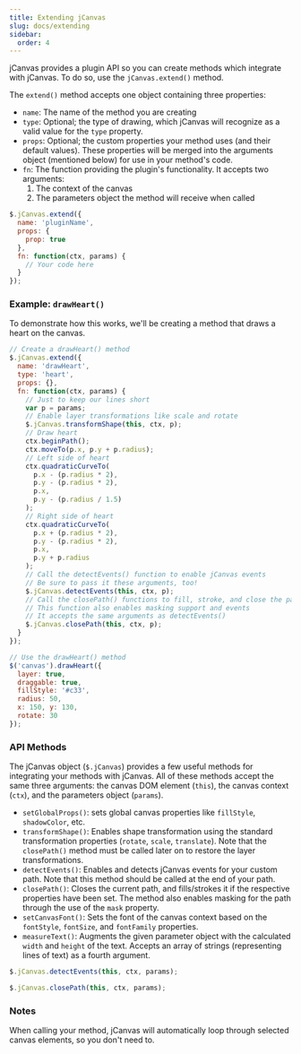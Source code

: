 ```yaml
---
title: Extending jCanvas
slug: docs/extending
sidebar:
  order: 4
---
```


jCanvas provides a plugin API so you can create methods which integrate with jCanvas. To do so, use the `jCanvas.extend()` method.

The `extend()` method accepts one object containing three properties:  
  - `name`: The name of the method you are creating
  - `type`: Optional; the type of drawing, which jCanvas will recognize as a valid value for the `type` property.
  - `props`: Optional; the custom properties your method uses (and their default values). These properties will be merged into the arguments object (mentioned below) for use in your method's code.
  - `fn`: The function providing the plugin's functionality. It accepts two arguments:
    1. The context of the canvas
    2. The parameters object the method will receive when called

```js
$.jCanvas.extend({
  name: 'pluginName',
  props: {
    prop: true
  },
  fn: function(ctx, params) {
    // Your code here
  }
});
```

### Example: `drawHeart()`

To demonstrate how this works, we'll be creating a method that draws a heart on the canvas.

```js
// Create a drawHeart() method
$.jCanvas.extend({
  name: 'drawHeart',
  type: 'heart',
  props: {},
  fn: function(ctx, params) {
    // Just to keep our lines short
    var p = params;
    // Enable layer transformations like scale and rotate
    $.jCanvas.transformShape(this, ctx, p);
    // Draw heart
    ctx.beginPath();
    ctx.moveTo(p.x, p.y + p.radius);
    // Left side of heart
    ctx.quadraticCurveTo(
      p.x - (p.radius * 2),
      p.y - (p.radius * 2),
      p.x,
      p.y - (p.radius / 1.5)
    );
    // Right side of heart
    ctx.quadraticCurveTo(
      p.x + (p.radius * 2),
      p.y - (p.radius * 2),
      p.x,
      p.y + p.radius
    );
    // Call the detectEvents() function to enable jCanvas events
    // Be sure to pass it these arguments, too!
    $.jCanvas.detectEvents(this, ctx, p);
    // Call the closePath() functions to fill, stroke, and close the path
    // This function also enables masking support and events
    // It accepts the same arguments as detectEvents()
    $.jCanvas.closePath(this, ctx, p);
  }
});

// Use the drawHeart() method
$('canvas').drawHeart({
  layer: true,
  draggable: true,
  fillStyle: '#c33',
  radius: 50,
  x: 150, y: 130,
  rotate: 30
});
```

### API Methods

The jCanvas object (`$.jCanvas`) provides a few useful methods for integrating your methods with jCanvas. All of these methods accept the same three arguments: the canvas DOM element (`this`), the canvas context (`ctx`), and the parameters object (`params`).  
  - `setGlobalProps()`: sets global canvas properties like `fillStyle`, `shadowColor`, etc.
  - `transformShape()`: Enables shape transformation using the standard transformation properties (`rotate`, `scale`, `translate`). Note that the `closePath()` method must be called later on to restore the layer transformations.
  - `detectEvents()`: Enables and detects jCanvas events for your custom path. Note that this method should be called at the end of your path.
  - `closePath()`: Closes the current path, and fills/strokes it if the respective properties have been set. The method also enables masking for the path through the use of the `mask` property.
  - `setCanvasFont()`: Sets the font of the canvas context based on the `fontStyle`, `fontSize`, and `fontFamily` properties.
  - `measureText()`: Augments the given parameter object with the calculated `width` and `height` of the text. Accepts an array of strings (representing lines of text) as a fourth argument.

```js
$.jCanvas.detectEvents(this, ctx, params);
```

```js
$.jCanvas.closePath(this, ctx, params);
```

### Notes

When calling your method, jCanvas will automatically loop through selected canvas elements, so you don't need to.
